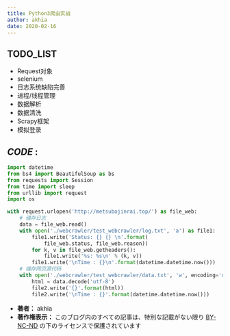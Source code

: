```yaml
---
title: Python3爬虫实战
author: akhia
date: 2020-02-16
---
```


TODO\_LIST
-------------------------------------------------

-   Request对象
-   selenium
-   日志系统缺陷完善
-   进程/线程管理
-   数据解析
-   数据清洗
-   Scrapy框架
-   模拟登录

***CODE*** :
-----------------------------------------------------

```python
import datetime
from bs4 import BeautifulSoup as bs
from requests import Session
from time import sleep
from urllib import request
import os

with request.urlopen('http://metsubojinrai.top/') as file_web:
    # 储存日志
    data = file_web.read()
    with open('./webcrawler/test_webcrawler/log.txt', 'a') as file1:
        file1.write('Status: {} {} \n'.format(
            file_web.status, file_web.reason))
        for k, v in file_web.getheaders():
            file1.write('%s: %s\n' % (k, v))
        file1.write('\nTime : {}\n'.format(datetime.datetime.now()))
    # 储存网页源代码
    with open('./webcrawler/test_webcrawler/data.txt', 'w', encoding='utf-8') as file2:
        html = data.decode('utf-8')
        file2.write('{}'.format(html))
        file2.write('\nTime : {}'.format(datetime.datetime.now()))
```

-   **著者：** akhia
-   **著作権表示：** このブログ内のすべての記事は、特別な記載がない限り [BY-NC-ND](https://creativecommons.org/licenses/by-nc-nd/4.0/zh-CN) の下のライセンスで保護されています
